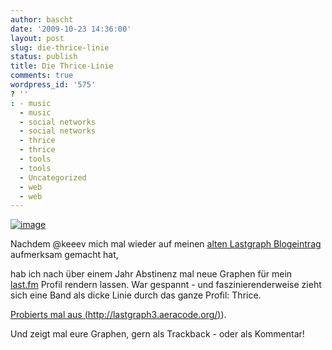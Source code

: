 ```yaml
---
author: bascht
date: '2009-10-23 14:36:00'
layout: post
slug: die-thrice-linie
status: publish
title: Die Thrice-Linie
comments: true
wordpress_id: '575'
? ''
: - music
  - music
  - social networks
  - social networks
  - thrice
  - thrice
  - tools
  - tools
  - Uncategorized
  - web
  - web
---
```


[![image](http://bascht.files.wordpress.com/2009/10/graph_109227-scaled-1000.jpg?w=300)](http://bascht.files.wordpress.com/2009/10/graph_109227-scaled-1000.jpg)

Nachdem @keeev mich mal wieder auf meinen
[alten Lastgraph Blogeintrag](http://blog.bascht.com/lastgraph-funktioniert-wieder)
aufmerksam gemacht hat,

hab ich nach über einem Jahr Abstinenz mal neue Graphen für mein
[last.fm](http://www.lastfm.de/user/bascht) Profil rendern lassen.
War gespannt - und faszinierenderweise zieht sich eine Band als
dicke Linie durch das ganze Profil: Thrice.


[Probierts mal aus (](http://lastgraph3.aeracode.org)[http://lastgraph3.aeracode.org/)](http://lastgraph3.aeracode.org/)). 


Und zeigt mal eure Graphen, gern als Trackback - oder als
Kommentar!


